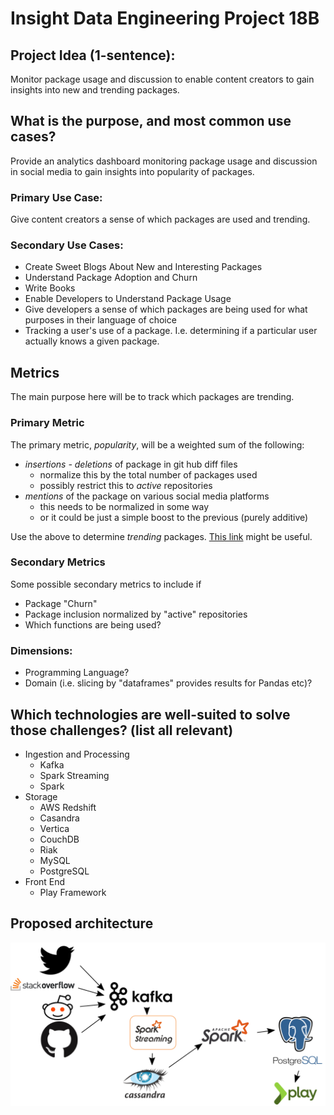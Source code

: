 # Insight Data Engineering Project 18B

## Project Idea (1-sentence):
Monitor package usage and discussion to enable content creators to gain insights into new and trending packages.

## What is the purpose, and most common use cases?
Provide an analytics dashboard monitoring package usage and discussion in social media to gain insights into popularity of packages.

### Primary Use Case:
Give content creators a sense of which packages are used and trending.

### Secondary Use Cases:
* Create Sweet Blogs About New and Interesting Packages
* Understand Package Adoption and Churn
* Write Books
* Enable Developers to Understand Package Usage
* Give developers a sense of which packages are being used for what purposes in their language of choice
* Tracking a user's use of a package. I.e. determining if a particular user actually knows a given package.

## Metrics
The main purpose here will be to track which packages are trending.

### Primary Metric
The primary metric, *popularity*, will be a weighted sum of the following:
* *insertions - deletions* of package in git hub diff files
  * normalize this by the total number of packages used
  * possibly restrict this to *active* repositories
* *mentions* of the package on various social media platforms
  * this needs to be normalized in some way
  * or it could be just a simple boost to the previous (purely additive)

Use the above to determine *trending* packages.
[This link](https://stackoverflow.com/questions/787496/what-is-the-best-way-to-compute-trending-topics-or-tags) might be useful.

### Secondary Metrics
Some possible secondary metrics to include if
* Package "Churn"
* Package inclusion normalized by "active" repositories
* Which functions are being used?

### Dimensions:
* Programming Language?
* Domain (i.e. slicing by "dataframes" provides results for Pandas etc)?

## Which technologies are well-suited to solve those challenges? (list all relevant)
* Ingestion and Processing
  * Kafka
  * Spark Streaming
  * Spark
* Storage
  * AWS Redshift
  * Casandra
  * Vertica
  * CouchDB
  * Riak
  * MySQL
  * PostgreSQL
* Front End
  * Play Framework

## Proposed architecture
![Data Engineering Stack](./de_stack.png)
